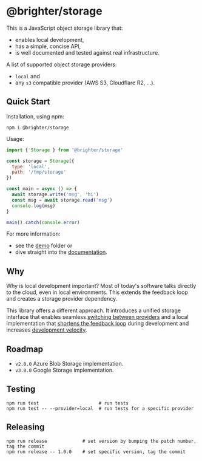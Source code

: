 # @brighter/storage

This is a JavaScript object storage library that:

- enables local development,
- has a simple, concise API,
- is well documented and tested against real infrastructure.

A list of supported object storage providers:

- `local` and
- any `s3` compatible provider (AWS S3, Cloudflare R2, ...).

## Quick Start

Installation, using npm:

```
npm i @brighter/storage
```

Usage:

```js
import { Storage } from '@brighter/storage'

const storage = Storage({
  type: 'local',
  path: '/tmp/storage'
})

const main = async () => {
  await storage.write('msg', 'hi')
  const msg = await storage.read('msg')
  console.log(msg)
}

main().catch(console.error)
```

For more information:

- see the [demo](src/storage/demo/) folder or
- dive straight into the [documentation](src/storage/docs/Storage.md).

## Why

Why is local development important? Most of today's software talks directly to the cloud, even in local environments. This extends the feedback loop and creates a storage provider dependency.

This library offers a different approach. It introduces a unified storage interface that enables seamless [switching between providers](https://www.cloudflare.com/learning/cloud/what-is-vendor-lock-in/) and a local implementation that [shortens the feedback loop](https://twitter.com/kentbeck/status/531964254946328576) during development and increases [development velocity](https://arc.codes/docs/en/guides/developer-experience/local-development).

## Roadmap

- `v2.0.0` Azure Blob Storage implementation.
- `v3.0.0` Google Storage implementation.

## Testing

```
npm run test                      # run tests
npm run test -- --provider=local  # run tests for a specific provider
```

## Releasing

```
npm run release             # set version by bumping the patch number, tag the commit
npm run release -- 1.0.0    # set specific version, tag the commit
```
